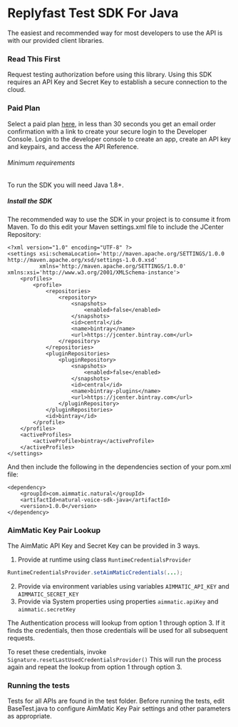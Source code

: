 # Replyfast Test SDK For Java #
The easiest and recommended way for most developers to use the API is with our provided client libraries.

### Read This First ###
Request testing authorization before using this library. Using this SDK requires an API Key and Secret Key to establish a secure connection to the cloud.

### Paid Plan ###
Select a paid plan [here](https://www.aimmatic.com/get-x-class.html), in less than 30 seconds you get an email order confirmation with a link to create your secure login to the Developer Console. Login to the developer console to create an app, create an API key and keypairs, and access the API Reference.

###### Minimum requirements ######
To run the SDK you will need Java 1.8+.

##### Install the SDK #####
The recommended way to use the SDK in your project is to consume it from Maven. To do this edit your Maven settings.xml file to include the JCenter Repository:
```
<?xml version="1.0" encoding="UTF-8" ?>
<settings xsi:schemaLocation='http://maven.apache.org/SETTINGS/1.0.0 http://maven.apache.org/xsd/settings-1.0.0.xsd'
          xmlns='http://maven.apache.org/SETTINGS/1.0.0' xmlns:xsi='http://www.w3.org/2001/XMLSchema-instance'>
    <profiles>
        <profile>
            <repositories>
                <repository>
                    <snapshots>
                        <enabled>false</enabled>
                    </snapshots>
                    <id>central</id>
                    <name>bintray</name>
                    <url>https://jcenter.bintray.com</url>
                </repository>
            </repositories>
            <pluginRepositories>
                <pluginRepository>
                    <snapshots>
                        <enabled>false</enabled>
                    </snapshots>
                    <id>central</id>
                    <name>bintray-plugins</name>
                    <url>https://jcenter.bintray.com</url>
                </pluginRepository>
            </pluginRepositories>
            <id>bintray</id>
        </profile>
    </profiles>
    <activeProfiles>
        <activeProfile>bintray</activeProfile>
    </activeProfiles>
</settings>
```

And then include the following in the dependencies section of your pom.xml file:
```
<dependency>
    <groupId>com.aimmatic.natural</groupId>
    <artifactId>natural-voice-sdk-java</artifactId>
    <version>1.0.0</version>
</dependency>
```

### AimMatic Key Pair Lookup ###
The AimMatic API Key and Secret Key can be provided in 3 ways.

1. Provide at runtime using class `RuntimeCredentialsProvider`
```java
RuntimeCredentialsProvider.setAimMaticCredentials(...);
```
2. Provide via environment variables using variables `AIMMATIC_API_KEY` and `AIMMATIC_SECRET_KEY`
3. Provide via System properties using properties `aimmatic.apiKey` and `aimmatic.secretKey`

The Authentication process will lookup from option 1 through option 3. If it finds the credentials, then those credentials will be used for all subsequent requests.

To reset these credentials, invoke `Signature.resetLastUsedCredentialsProvider()` This will run the process again and repeat the lookup from option 1 through option 3.

### Running the tests ###
Tests for all APIs are found in the test folder. Before running the tests, edit BaseTest.java to configure AimMatic Key Pair settings and other parameters as appropriate.
